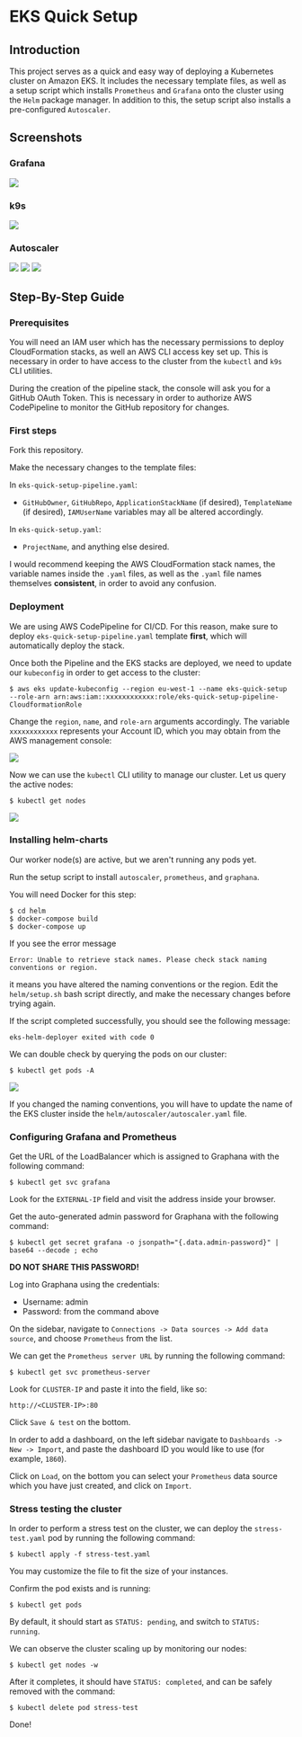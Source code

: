 # EKS Quick Setup

## Introduction

This project serves as a quick and easy way of deploying a Kubernetes cluster on Amazon EKS. It includes the necessary template files, as well as a setup script which installs `Prometheus` and `Grafana` onto the cluster using the `Helm` package manager. In addition to this, the setup script also installs a pre-configured `Autoscaler`.

## Screenshots

### Grafana

![](img/grafana.png)

### k9s

![](img/k9s.png)

### Autoscaler

![](img/autoscaling1.png)
![](img/autoscaling2.png)
![](img/stresstest.png)

## Step-By-Step Guide

### Prerequisites

You will need an IAM user which has the necessary permissions to deploy CloudFormation stacks, as well an AWS CLI access key set up. This is necessary in order to have access to the cluster from the `kubectl` and `k9s` CLI utilities.

During the creation of the pipeline stack, the console will ask you for a GitHub OAuth Token. This is necessary in order to authorize AWS CodePipeline to monitor the GitHub repository for changes.

### First steps

Fork this repository.

Make the necessary changes to the template files:

In `eks-quick-setup-pipeline.yaml`:

- `GitHubOwner`, `GitHubRepo`, `ApplicationStackName` (if desired), `TemplateName` (if desired), `IAMUserName` variables may all be altered accordingly.

In `eks-quick-setup.yaml`:

- `ProjectName`, and anything else desired.

I would recommend keeping the AWS CloudFormation stack names, the variable names inside the `.yaml` files, as well as the `.yaml` file names themselves **consistent**, in order to avoid any confusion.

### Deployment

We are using AWS CodePipeline for CI/CD. For this reason, make sure to deploy `eks-quick-setup-pipeline.yaml` template **first**, which will automatically deploy the stack.

Once both the Pipeline and the EKS stacks are deployed, we need to update our `kubeconfig` in order to get access to the cluster:

```
$ aws eks update-kubeconfig --region eu-west-1 --name eks-quick-setup --role-arn arn:aws:iam::xxxxxxxxxxxx:role/eks-quick-setup-pipeline-CloudformationRole
```

Change the `region`, `name`, and `role-arn` arguments accordingly. The variable `xxxxxxxxxxxx` represents your Account ID, which you may obtain from the AWS management console:

![](img/account_id.png)

Now we can use the `kubectl` CLI utility to manage our cluster. Let us query the active nodes:

```
$ kubectl get nodes
```

![](img/kubectl_get_nodes.png)

### Installing helm-charts

Our worker node(s) are active, but we aren't running any pods yet.

Run the setup script to install `autoscaler`, `prometheus`, and `graphana`.

You will need Docker for this step:

```
$ cd helm
$ docker-compose build
$ docker-compose up
```

If you see the error message

```
Error: Unable to retrieve stack names. Please check stack naming conventions or region.
```

it means you have altered the naming conventions or the region. Edit the `helm/setup.sh` bash script directly, and make the necessary changes before trying again.

If the script completed successfully, you should see the following message:

```
eks-helm-deployer exited with code 0
```

We can double check by querying the pods on our cluster:

```
$ kubectl get pods -A
```

![](img/kubectl_get_pods.png)

If you changed the naming conventions, you will have to update the name of the EKS cluster inside the `helm/autoscaler/autoscaler.yaml` file.

### Configuring Grafana and Prometheus

Get the URL of the LoadBalancer which is assigned to Graphana with the following command:

```
$ kubectl get svc grafana
```

Look for the `EXTERNAL-IP` field and visit the address inside your browser.

Get the auto-generated admin password for Graphana with the following command:

```
$ kubectl get secret grafana -o jsonpath="{.data.admin-password}" | base64 --decode ; echo
```

**DO NOT SHARE THIS PASSWORD!**

Log into Graphana using the credentials:

- Username: admin
- Password: from the command above

On the sidebar, navigate to `Connections -> Data sources -> Add data source`, and choose `Prometheus` from the list.

We can get the `Prometheus server URL` by running the following command:

```
$ kubectl get svc prometheus-server
```

Look for `CLUSTER-IP` and paste it into the field, like so:

```
http://<CLUSTER-IP>:80
```

Click `Save & test` on the bottom.

In order to add a dashboard, on the left sidebar navigate to `Dashboards -> New -> Import`, and paste the dashboard ID you would like to use (for example, `1860`).

Click on `Load`, on the bottom you can select your `Prometheus` data source which you have just created, and click on `Import`.

### Stress testing the cluster

In order to perform a stress test on the cluster, we can deploy the `stress-test.yaml` pod by running the following command:

```
$ kubectl apply -f stress-test.yaml
```

You may customize the file to fit the size of your instances.

Confirm the pod exists and is running:

```
$ kubectl get pods
```

By default, it should start as `STATUS: pending`, and switch to `STATUS: running`.

We can observe the cluster scaling up by monitoring our nodes:

```
$ kubectl get nodes -w
```

After it completes, it should have `STATUS: completed`, and can be safely removed with the command:

```
$ kubectl delete pod stress-test
```

Done!
